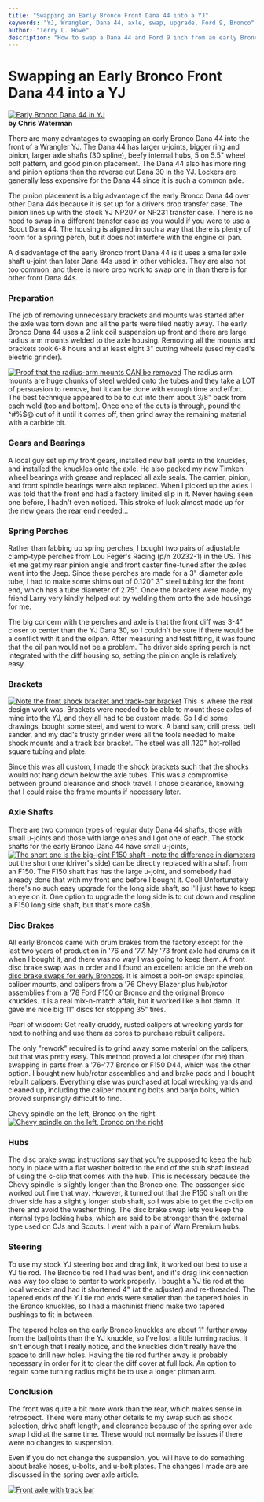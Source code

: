```yaml
---
title: "Swapping an Early Bronco Front Dana 44 into a YJ"
keywords: "YJ, Wrangler, Dana 44, axle, swap, upgrade, Ford 9, Bronco"
author: "Terry L. Howe"
description: "How to swap a Dana 44 and Ford 9 inch from an early Bronco into a Jeep Wrangler YJ."
---
```

# Swapping an Early Bronco Front Dana 44 into a YJ

[![Early Bronco Dana 44 in YJ](/img/axle/updates/fordeb/nodngl_.jpg)](/img/axle/updates/fordeb/nodngl.jpg)   
**by Chris Waterman**

There are many advantages to swapping an early Bronco Dana 44 into the front of a Wrangler YJ. The Dana 44 has larger u-joints, bigger ring and pinion, larger axle shafts (30 spline), beefy internal hubs, 5 on 5.5" wheel bolt pattern, and good pinion placement. The Dana 44 also has more ring and pinion options than the reverse cut Dana 30 in the YJ. Lockers are generally less expensive for the Dana 44 since it is such a common axle.

The pinion placement is a big advantage of the early Bronco Dana 44 over other Dana 44s because it is set up for a drivers drop transfer case. The pinion lines up with the stock YJ NP207 or NP231 transfer case. There is no need to swap in a different transfer case as you would if you were to use a Scout Dana 44. The housing is aligned in such a way that there is plenty of room for a spring perch, but it does not interfere with the engine oil pan.

A disadvantage of the early Bronco front Dana 44 is it uses a smaller axle shaft u-joint than later Dana 44s used in other vehicles. They are also not too common, and there is more prep work to swap one in than there is for other front Dana 44s.

### Preparation

The job of removing unnecessary brackets and mounts was started after the axle was torn down and all the parts were filed neatly away. The early Bronco Dana 44 uses a 2 link coil suspension up front and there are large radius arm mounts welded to the axle housing. Removing all the mounts and brackets took 6-8 hours and at least eight 3" cutting wheels (used my dad's electric grinder).

[![Proof that the radius-arm mounts CAN be removed](/img/axle/updates/fordeb/reardis_.jpg)](/img/axle/updates/fordeb/reardis.jpg) The radius arm mounts are huge chunks of steel welded onto the tubes and they take a LOT of persuasion to remove, but it can be done with enough time and effort. The best technique appeared to be to cut into them about 3/8" back from each weld (top and bottom). Once one of the cuts is through, pound the ^#%$@ out of it until it comes off, then grind away the remaining material with a carbide bit.

### Gears and Bearings

A local guy set up my front gears, installed new ball joints in the knuckles, and installed the knuckles onto the axle. He also packed my new Timken wheel bearings with grease and replaced all axle seals. The carrier, pinion, and front spindle bearings were also replaced. When I picked up the axles I was told that the front end had a factory limited slip in it. Never having seen one before, I hadn't even noticed. This stroke of luck almost made up for the new gears the rear end needed...

### Spring Perches

Rather than fabbing up spring perches, I bought two pairs of adjustable clamp-type perches from Lou Feger's Racing (p/n 20232-1) in the US. This let me get my rear pinion angle and front caster fine-tuned after the axles went into the Jeep. Since these perches are made for a 3" diameter axle tube, I had to make some shims out of 0.120" 3" steel tubing for the front end, which has a tube diameter of 2.75". Once the brackets were made, my friend Larry very kindly helped out by welding them onto the axle housings for me.

The big concern with the perches and axle is that the front diff was 3-4" closer to center than the YJ Dana 30, so I couldn't be sure if there would be a conflict with it and the oilpan. After measuring and test fitting, it was found that the oil pan would not be a problem. The driver side spring perch is not integrated with the diff housing so, setting the pinion angle is relatively easy.

### Brackets

[![Note the front shock bracket and track-bar bracket](/img/axle/updates/fordeb/frtnukl_.jpg)](/img/axle/updates/fordeb/frtnukl.jpg) This is where the real design work was. Brackets were needed to be able to mount these axles of mine into the YJ, and they all had to be custom made. So I did some drawings, bought some steel, and went to work. A band saw, drill press, belt sander, and my dad's trusty grinder were all the tools needed to make shock mounts and a track bar bracket. The steel was all .120" hot-rolled square tubing and plate.

Since this was all custom, I made the shock brackets such that the shocks would not hang down below the axle tubes. This was a compromise between ground clearance and shock travel. I chose clearance, knowing that I could raise the frame mounts if necessary later.

### Axle Shafts

There are two common types of regular duty Dana 44 shafts, those with small u-joints and those with large ones and I got one of each. The stock shafts for the early Bronco Dana 44 have small u-joints, [![The short one is the big-joint F150 shaft - note the difference in diameters](/img/axle/updates/fordeb/ftshaft_.jpg)](/img/axle/updates/fordeb/ftshaft.jpg) but the short one (driver's side) can be directly replaced with a shaft from an F150. The F150 shaft has has the large u-joint, and somebody had already done that with my front end before I bought it. Cool! Unfortunately there's no such easy upgrade for the long side shaft, so I'll just have to keep an eye on it. One option to upgrade the long side is to cut down and respline a F150 long side shaft, but that's more ca$h.

### Disc Brakes

All early Broncos came with drum brakes from the factory except for the last two years of production in '76 and '77. My '73 front axle had drums on it when I bought it, and there was no way I was going to keep them. A front disc brake swap was in order and I found an excellent article on the web on [disc brake swaps for early Broncos](https://www.bronco.com/tech/upgrades/disc_brakes/index.md). It is almost a bolt-on swap: spindles, caliper mounts, and calipers from a '76 Chevy Blazer plus hub/rotor assemblies from a '78 Ford F150 or Bronco and the original Bronco knuckles. It is a real mix-n-match affair, but it worked like a hot damn. It gave me nice big 11" discs for stopping 35" tires.

Pearl of wisdom: Get really cruddy, rusted calipers at wrecking yards for next to nothing and use them as cores to purchase rebuilt calipers. 

The only "rework" required is to grind away some material on the calipers, but that was pretty easy. This method proved a lot cheaper (for me) than swapping in parts from a '76-'77 Bronco or F150 D44, which was the other option. I bought new hub/rotor assemblies and and brake pads and I bought rebuilt calipers. Everything else was purchased at local wrecking yards and cleaned up, including the caliper mounting bolts and banjo bolts, which proved surprisingly difficult to find.

Chevy spindle on the left, Bronco on the right   
[![Chevy spindle on the left, Bronco on the right](/img/axle/updates/fordeb/spindle_.jpg)](/img/axle/updates/fordeb/spindle.jpg) 

### Hubs

The disc brake swap instructions say that you're supposed to keep the hub body in place with a flat washer bolted to the end of the stub shaft instead of using the c-clip that comes with the hub. This is necessary because the Chevy spindle is slightly longer than the Bronco one. The passenger side worked out fine that way. However, it turned out that the F150 shaft on the driver side has a slightly longer stub shaft, so I was able to get the c-clip on there and avoid the washer thing. The disc brake swap lets you keep the internal type locking hubs, which are said to be stronger than the external type used on CJs and Scouts. I went with a pair of Warn Premium hubs.

### Steering

To use my stock YJ steering box and drag link, it worked out best to use a YJ tie rod. The Bronco tie rod I had was bent, and it's drag link connection was way too close to center to work properly. I bought a YJ tie rod at the local wrecker and had it shortened 4" (at the adjuster) and re-threaded. The tapered ends of the YJ tie rod ends were smaller than the tapered holes in the Bronco knuckles, so I had a machinist friend make two tapered bushings to fit in between.

The tapered holes on the early Bronco knuckles are about 1" further away from the balljoints than the YJ knuckle, so I've lost a little turning radius. It isn't enough that I really notice, and the knuckles didn't really have the space to drill new holes. Having the tie rod further away is probably necessary in order for it to clear the diff cover at full lock. An option to regain some turning radius might be to use a longer pitman arm.

### Conclusion

The front was quite a bit more work than the rear, which makes sense in retrospect. There were many other details to my swap such as shock selection, drive shaft length, and clearance because of the spring over axle swap I did at the same time. These would not normally be issues if there were no changes to suspension.

Even if you do not change the suspension, you will have to do something about brake hoses, u-bolts, and u-bolt plates. The changes I made are are discussed in the spring over axle article. 

[![Front axle with track bar](/img/axle/updates/fordeb/frttbar_.jpg)](/img/axle/updates/fordeb/frttbar.jpg)